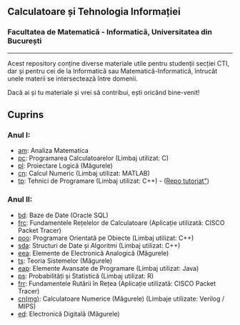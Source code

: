 ## Calculatoare și Tehnologia Informației 
### Facultatea de Matematică - Informatică, Universitatea din București
---------

Acest repository conține diverse materiale utile pentru studenții secției CTI, dar și pentru cei de la Informatică sau Matematică-Informatică, întrucât unele materii se intersectează între domenii.

Dacă ai și tu materiale și vrei să contribui, ești oricând bine-venit!


 Cuprins
---------
### Anul I:
* [am](https://github.com/tr0yyy/teme-fmi-cti/tree/master/am): Analiza Matematica
* [pc](https://github.com/tr0yyy/TUTORIAT-PC-AN1): Programarea Calculatoarelor (Limbaj utilizat: C)
* [pl](https://github.com/tr0yyy/TUTORIAT-PL-AN1): Proiectare Logică (Măgurele)
* [cn](https://github.com/tr0yyy/teme-fmi-cti/tree/master/cn): Calcul Numeric (Limbaj utilizat: MATLAB)
* [tp](https://github.com/tr0yyy/teme-fmi-cti/tree/master/tp): Tehnici de Programare (Limbaj utilizat: C++) - ([Repo tutoriat"](https://github.com/tr0yyy/tutoriat-tp-an1))

### Anul II:
* [bd](https://github.com/tr0yyy/teme-fmi-cti/tree/master/bd): Baze de Date (Oracle SQL)
* [frc](https://github.com/tr0yyy/teme-fmi-cti/tree/master/frc): Fundamentele Rețelelor de Calculatoare (Aplicație utilizată: CISCO Packet Tracer)
* [poo](https://github.com/tr0yyy/teme-fmi-cti/tree/master/poo): Programare Orientată pe Obiecte (Limbaj utilizat: C++)
* [sda](https://github.com/tr0yyy/teme-fmi-cti/tree/master/sda): Structuri de Date și Algoritmi (Limbaj utilizat: C++)
* [eea](https://github.com/tr0yyy/teme-fmi-cti/tree/master/eea): Elemente de Electronică Analogică (Măgurele)
* [ts](https://github.com/tr0yyy/teme-fmi-cti/tree/master/ts): Teoria Sistemelor (Măgurele)
* [eap](https://github.com/tr0yyy/teme-fmi-cti/tree/master/eap): Elemente Avansate de Programare (Limbaj utilizat: Java)
* [ps](https://github.com/tr0yyy/teme-fmi-cti/tree/master/ps): Probabilități și Statistică (Limbaj utilizat: R)
* [frr](https://github.com/tr0yyy/teme-fmi-cti/tree/master/frr): Fundamentele Rutării în Rețea (Aplicație utilizată: CISCO Packet Tracer)
* [cn(mg)](https://github.com/tr0yyy/teme-fmi-cti/tree/master/cn(mg)): Calculatoare Numerice (Măgurele) (Limbaje utilizate: Verilog / MIPS)
* [ed](https://github.com/tr0yyy/teme-fmi-cti/tree/master/ed): Electronică Digitală (Măgurele)

